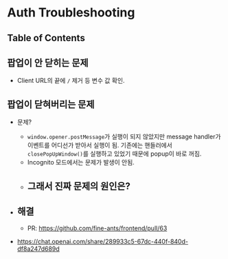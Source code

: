 
# Auth Troubleshooting

## Table of Contents


## 팝업이 안 닫히는 문제
- Client URL의 끝에 `/` 제거 등 변수 값 확인.

## 팝업이 닫혀버리는 문제
- 문제?
	- `window.opener.postMessage`가 실행이 되지 않았지만 message handler가 이벤트를 어디선가 받아서 실행이 됨. 기존에는 핸들러에서 `closePopUpWindow()`를 실행하고 있었기 때문에 popup이 바로 꺼짐.
	- Incognito 모드에서는 문제가 발생이 안됨.
	- 그래서 진짜 문제의 원인은?
		- 
- 해결
	- 
	- PR: https://github.com/fine-ants/frontend/pull/63


- https://chat.openai.com/share/289933c5-67dc-440f-840d-df8a247d689d

